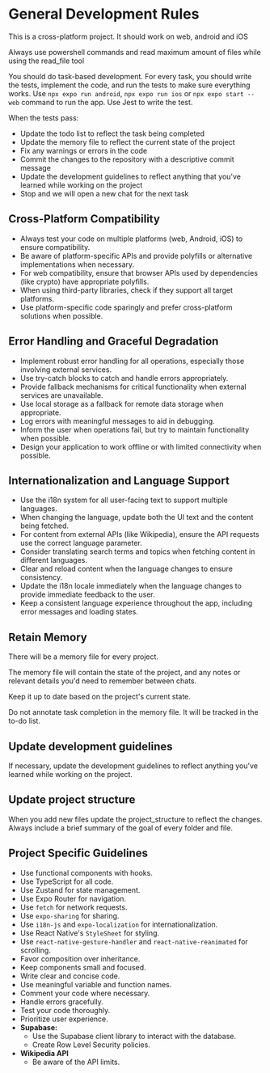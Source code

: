# General Development Rules

This is a cross-platform project. It should work on web, android and iOS

Always use powershell commands and read maximum amount of files while using the read_file tool

You should do task-based development. For every task, you should write the tests, implement the code, and run the tests to make sure everything works. Use `npx expo run android`, `npx expo run ios` or `npx expo start --web` command to run the app. Use Jest to write the test.

When the tests pass:
* Update the todo list to reflect the task being completed
* Update the memory file to reflect the current state of the project
* Fix any warnings or errors in the code
* Commit the changes to the repository with a descriptive commit message
* Update the development guidelines to reflect anything that you've learned while working on the project
* Stop and we will open a new chat for the next task

## Cross-Platform Compatibility

* Always test your code on multiple platforms (web, Android, iOS) to ensure compatibility.
* Be aware of platform-specific APIs and provide polyfills or alternative implementations when necessary.
* For web compatibility, ensure that browser APIs used by dependencies (like crypto) have appropriate polyfills.
* When using third-party libraries, check if they support all target platforms.
* Use platform-specific code sparingly and prefer cross-platform solutions when possible.

## Error Handling and Graceful Degradation

* Implement robust error handling for all operations, especially those involving external services.
* Use try-catch blocks to catch and handle errors appropriately.
* Provide fallback mechanisms for critical functionality when external services are unavailable.
* Use local storage as a fallback for remote data storage when appropriate.
* Log errors with meaningful messages to aid in debugging.
* Inform the user when operations fail, but try to maintain functionality when possible.
* Design your application to work offline or with limited connectivity when possible.

## Internationalization and Language Support

* Use the i18n system for all user-facing text to support multiple languages.
* When changing the language, update both the UI text and the content being fetched.
* For content from external APIs (like Wikipedia), ensure the API requests use the correct language parameter.
* Consider translating search terms and topics when fetching content in different languages.
* Clear and reload content when the language changes to ensure consistency.
* Update the i18n locale immediately when the language changes to provide immediate feedback to the user.
* Keep a consistent language experience throughout the app, including error messages and loading states.

## Retain Memory

There will be a memory file for every project.

The memory file will contain the state of the project, and any notes or relevant details you'd need to remember between chats.

Keep it up to date based on the project's current state.

Do not annotate task completion in the memory file. It will be tracked in the to-do list.

## Update development guidelines

If necessary, update the development guidelines to reflect anything you've learned while working on the project.

## Update project structure

When you add new files update the project_structure to reflect the changes. Always include a brief summary of the goal of every folder and file.

## Project Specific Guidelines
* Use functional components with hooks.
* Use TypeScript for all code.
* Use Zustand for state management.
* Use Expo Router for navigation.
* Use `fetch` for network requests.
* Use `expo-sharing` for sharing.
* Use `i18n-js` and `expo-localization` for internationalization.
* Use React Native's `StyleSheet` for styling.
* Use `react-native-gesture-handler` and `react-native-reanimated` for scrolling.
* Favor composition over inheritance.
* Keep components small and focused.
* Write clear and concise code.
* Use meaningful variable and function names.
* Comment your code where necessary.
* Handle errors gracefully.
* Test your code thoroughly.
* Prioritize user experience.
* **Supabase:**
  *   Use the Supabase client library to interact with the database.
  * Create Row Level Security policies.
* **Wikipedia API**
    * Be aware of the API limits.
